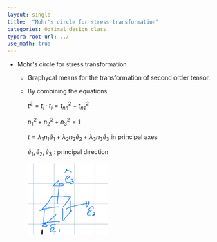 ```yaml
---
layout: single
title:  "Mohr's circle for stress transformation"
categories: Optimal_design_class
typora-root-url: ../
use_math: true
---
```


- Mohr's circle for stress transformation

  - Graphycal means for the transformation of second order tensor.

  - By combining the equations

    $t^2 = t_i \cdot t_i =  t_{nn}^2 + t_{ns}^2$

    $n_1^2 + n_2^2 + n_3^2 = 1$

    $t = \lambda_1 n_1 \hat e_1 + \lambda_2 n_2 \hat e_2 + \lambda_3 n_3 \hat e_3$ in principal axes

    $\hat e_1, \hat e_2, \hat e_3$ : principal direction

    <img src="/images/2023-11-13-Mohr's circle for stress transformation/image-20231115140239082.png" alt="image-20231115140239082" style="zoom:50%;" />